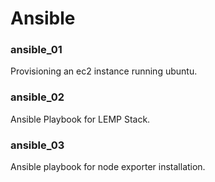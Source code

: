 # Ansible
### ansible_01
Provisioning an ec2 instance running ubuntu.

### ansible_02
Ansible Playbook for LEMP Stack.

### ansible_03
Ansible playbook for node exporter installation.
